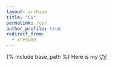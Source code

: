 ```yaml
---
layout: archive
title: "CV"
permalink: /cv/
author_profile: true
redirect_from:
  - /resume
---
```


{% include base_path %}
 Here is my [CV](https://drive.google.com/file/d/1uZSdrIz6Kk5F6e0nUID9wW9wktb_6_w-/view?usp=sharing)